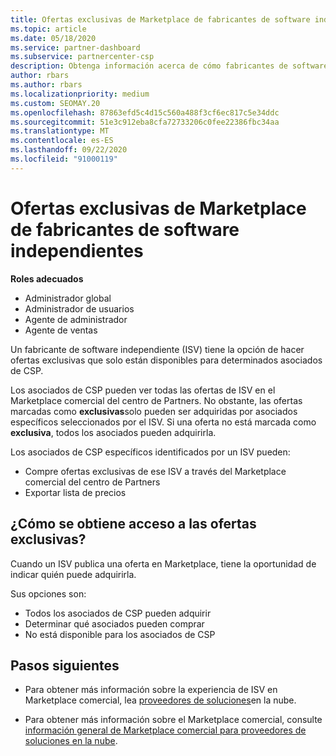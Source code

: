 ```yaml
---
title: Ofertas exclusivas de Marketplace de fabricantes de software independientes
ms.topic: article
ms.date: 05/18/2020
ms.service: partner-dashboard
ms.subservice: partnercenter-csp
description: Obtenga información acerca de cómo fabricantes de software independientes (ISV) hacen que determinadas ofertas sean exclusivas y solo estén disponibles para asociados de CSP específicos.
author: rbars
ms.author: rbars
ms.localizationpriority: medium
ms.custom: SEOMAY.20
ms.openlocfilehash: 87863efd5c4d15c560a488f3cf6ec817c5e34ddc
ms.sourcegitcommit: 51e3c912eba8cfa72733206c0fee22386fbc34aa
ms.translationtype: MT
ms.contentlocale: es-ES
ms.lasthandoff: 09/22/2020
ms.locfileid: "91000119"
---
```

# <a name="marketplace-exclusive-offers-from-independent-software-vendors"></a>Ofertas exclusivas de Marketplace de fabricantes de software independientes

**Roles adecuados**

- Administrador global
- Administrador de usuarios
- Agente de administrador
- Agente de ventas

Un fabricante de software independiente (ISV) tiene la opción de hacer ofertas exclusivas que solo están disponibles para determinados asociados de CSP.

Los asociados de CSP pueden ver todas las ofertas de ISV en el Marketplace comercial del centro de Partners. No obstante, las ofertas marcadas como **exclusivas**solo pueden ser adquiridas por asociados específicos seleccionados por el ISV. Si una oferta no está marcada como **exclusiva**, todos los asociados pueden adquirirla.

Los asociados de CSP específicos identificados por un ISV pueden:

- Compre ofertas exclusivas de ese ISV a través del Marketplace comercial del centro de Partners
- Exportar lista de precios

## <a name="how-do-you-gain-access-to-exclusive-offers"></a>¿Cómo se obtiene acceso a las ofertas exclusivas?

Cuando un ISV publica una oferta en Marketplace, tiene la oportunidad de indicar quién puede adquirirla.

Sus opciones son:

- Todos los asociados de CSP pueden adquirir
- Determinar qué asociados pueden comprar
- No está disponible para los asociados de CSP

## <a name="next-steps"></a>Pasos siguientes

- Para obtener más información sobre la experiencia de ISV en Marketplace comercial, lea [proveedores de soluciones](/azure/marketplace/cloud-solution-providers)en la nube.

- Para obtener más información sobre el Marketplace comercial, consulte [información general de Marketplace comercial para proveedores de soluciones en la nube](csp-commercial-marketplace-overview.md).